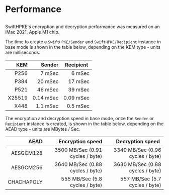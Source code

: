 # Performance

## 

SwiftHPKE's encryption and decryption performance was measured on an iMac 2021, Apple M1 chip.

The time to create a ``SwiftHPKE/Sender`` and ``SwiftHPKE/Recipient`` instance in base mode is shown in the table below,
depending on the KEM type - units are milliseconds.

| KEM        | Sender        | Recipient   |
|-----------:|--------------:|------------:|
| P256       | 7 mSec        | 6 mSec      |
| P384       | 20 mSec       | 17 mSec     |
| P521       | 46 mSec       | 39 mSec     |
| X25519     | 0.14 mSec     | 0.09 mSec   |
| X448       | 1.1 mSec      | 0.5 mSec    |

The encryption and decryption speed in base mode, once the `Sender` or `Recipient` instance is created,
is shown in the table below, depending on the AEAD type - units are MBytes / Sec.

| AEAD       | Encryption speed                  | Decryption speed                 |
|-----------:|----------------------------------:|---------------------------------:|
| AESGCM128  | 3500 MB/Sec (0.91 cycles / byte)  | 3340 MB/Sec (0.96 cycles / byte) |
| AESGCM256  | 3640 MB/Sec (0.88 cycles / byte)  | 3630 MB/Sec (0.88 cycles / byte) |
| CHACHAPOLY |  555 MB/Sec (5.8 cycles / byte)   |  557 MB/Sec (5.7 cycles / byte)  |
